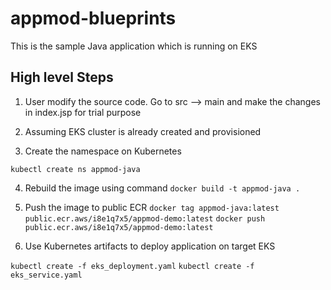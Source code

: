 # appmod-blueprints
This is the sample Java application which is running on EKS

## High level Steps

1. User modify the source code. Go to src --> main and make the changes in index.jsp for trial purpose 

2. Assuming EKS cluster is already created and provisioned

3. Create the namespace on Kubernetes 

`kubectl create ns appmod-java`


4. Rebuild the image using command
`docker build -t appmod-java .`

5. Push the image to public ECR
`docker tag appmod-java:latest public.ecr.aws/i8e1q7x5/appmod-demo:latest`
`docker push public.ecr.aws/i8e1q7x5/appmod-demo:latest`

6. Use Kubernetes artifacts to deploy application on target EKS

`kubectl create -f eks_deployment.yaml`
`kubectl create -f eks_service.yaml`


